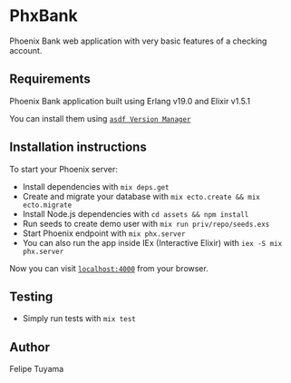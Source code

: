 # PhxBank

Phoenix Bank web application with very basic features of a checking account.

## Requirements

Phoenix Bank application built using Erlang v19.0 and Elixir v1.5.1

You can install them using [`asdf Version Manager`](https://www.icicletech.com/blog/elixir-and-erlang-setup-with-asdf-version-manager)

## Installation instructions

To start your Phoenix server:

  * Install dependencies with `mix deps.get`
  * Create and migrate your database with `mix ecto.create && mix ecto.migrate`
  * Install Node.js dependencies with `cd assets && npm install`
  * Run seeds to create demo user with `mix run priv/repo/seeds.exs`
  * Start Phoenix endpoint with `mix phx.server`
  * You can also run the app inside IEx (Interactive Elixir) with `iex -S mix phx.server`

Now you can visit [`localhost:4000`](http://localhost:4000) from your browser.

## Testing

  * Simply run tests with `mix test`

## Author

Felipe Tuyama
